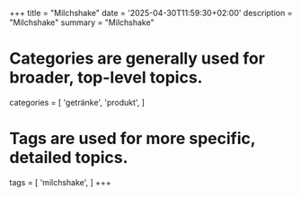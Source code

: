 +++
title = "Milchshake"
date = '2025-04-30T11:59:30+02:00'
description = "Milchshake"
summary = "Milchshake"
# Categories are generally used for broader, top-level topics.
categories = [
 'getränke',
 'produkt',
]
# Tags are used for more specific, detailed topics.
tags = [
 'milchshake',
]
+++
